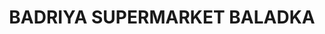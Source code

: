 ---
title: "BADRIYA SUPERMARKET BALADKA"
url: /baladka/badriya-supermarket-baladka/
shop: office supplies
---